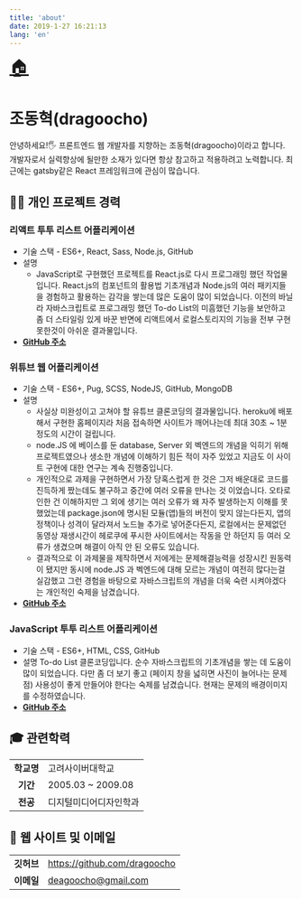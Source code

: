 ```yaml
---
title: 'about'
date: 2019-1-27 16:21:13
lang: 'en'
---
```


<div class="about">
<a href="/" style="font-size: 30px;">🏠</a>

# 조동혁(dragoocho)

안녕하세요!🖐 프론트엔드 웹 개발자를 지향하는 조동혁(dragoocho)이라고 합니다. 
개발자로서 실력향상에 될만한 소재가 있다면 항상 참고하고 적용하려고 노력합니다. 
최근에는 gatsby같은 React 프레임워크에 관심이 많습니다.

##  👨‍💻 개인 프로젝트 경력

### 리액트 투투 리스트 어플리케이션
- 기술 스택
          - ES6+, React, Sass, Node.js, GitHub
- 설명
    - JavaScript로 구현했던 프로젝트를 React.js로 다시 프로그래밍 했던 작업물입니다. React.js의 컴포넌트의 활용법 기초개념과 Node.js의 여러 패키지들을 경험하고 활용하는 감각을 쌓는데 많은 도움이 많이 되었습니다. 이전의 바닐라 자바스크립트로 프로그래밍 했던 To-do List의 미흠했던 기능을 보안하고 좀 더 스타일링 있게 바꾼 반면에 리액트에서 로컬스토리지의 기능을 전부 구현 못한것이 아쉬운 결과물입니다. 
 - <a href="https://dragoocho.github.io/react_todo_list/" target="_blank">**GitHub 주소**</a> 

### 위튜브 웹 어플리케이션
- 기술 스택
          - ES6+, Pug, SCSS, NodeJS, GitHub, MongoDB
- 설명
    - 사실상 미완성이고 고쳐야 할 유튜브 클론코딩의 결과물입니다. heroku에 배포해서 구현한 홈페이지라 처음 접속하면 사이트가 깨어나는데 최대 30초 ~ 1분 정도의 시간이 걸립니다.
    - node.JS 에 베이스를 둔 database, Server 외 벡엔드의 개념을 익히기 위해 프로젝트였으나 생소한 개념에 이해하기 힘든 적이 자주 있었고 지금도 이 사이트 구현에 대한 연구는 계속 진행중입니다.
    - 개인적으로 과제을 구현하면서 가장 당혹스럽게 한 것은 그저 배운대로 코드를 진득하게 짰는데도 불구하고 중간에 여러 오류을 만나는 것 이었습니다. 오타로 인한 건 이해하지만 그 외에 생기는 여러 오류가 왜 자주 발생하는지 이해를 못했었는데 package.json에 명시된 모듈(앱)들의 버전이 맞지 않는다든지, 앱의 정책이나 성격이 달라져서 노드늘 추가로 넣어준다든지, 로컬에서는 문제없던 동영상 재생시간이 헤로쿠에 푸시한 사이트에서는 작동을 안 하던지 등 여러 오류가 생겼으며 해결이 아직 안 된 오류도 있습니다.
    - 결과적으로 이 과제물을 제작하면서 저에게는 문제해결능력을 성장시킨 원동력이 됐지만 동시에 node.JS 과 벡엔드에 대해 모르는 개념이 여전히 많다는걸 실감했고 그런 경험을 바탕으로 자바스크립트의 개념을 더욱 숙련 시켜야겠다는 개인적인 숙제을 남겼습니다. 
 - <a href="https://thawing-bayou-05092.herokuapp.com/" target="_blank">**GitHub 주소**</a> 

### JavaScript 투투 리스트 어플리케이션
- 기술 스택
          - ES6+, HTML, CSS, GitHub
- 설명
    To-do List 클론코딩입니다. 순수 자바스크립트의 기초개념을 쌓는 데 도움이 많이 되었습니다. 다만 좀 더 보기 좋고 (페이지 창을 넓히면 사진이 늘어나는 문제점) 사용성이 좋게 만들어야 한다는 숙제를 남겼습니다. 현재는 문제의 배경이미지를 수정하였습니다.
 - <a href="https://dragoocho.github.io/momentom-project-js/" target="_blank">**GitHub 주소**</a> 
    
## 🎓 관련학력

|         |                                                                                                              |
| :-----: | ------------------------------------------------------------------------------------------------------------ |
| **학교명** | 고려사이버대학교                                                                                                        |
| **기간**  | 2005.03 ~ 2009.08                                                                                                |
| **전공**  | 디지털미디어디자인학과                                                                                                        |

## 💌 웹 사이트 및 이메일

|            |                                         |
| :--------: | --------------------------------------- |
|  **깃허브**   | https://github.com/dragoocho             |
|  **이메일**   | deagoocho@gmail.com                  |

</div>